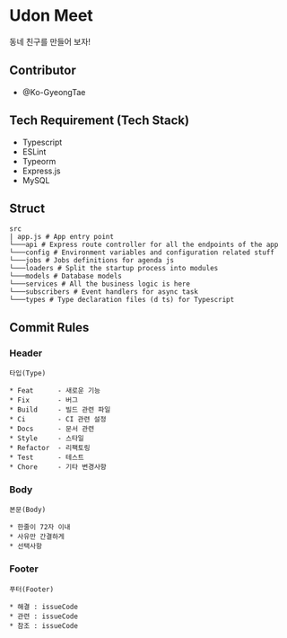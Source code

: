 # Udon Meet

동네 친구를 만들어 보자!

## Contributor

- @Ko-GyeongTae

## Tech Requirement (Tech Stack)

- Typescript
- ESLint
- Typeorm
- Express.js
- MySQL

## Struct

    src
    | app.js # App entry point
    └───api # Express route controller for all the endpoints of the app
    └───config # Environment variables and configuration related stuff
    └───jobs # Jobs definitions for agenda js
    └───loaders # Split the startup process into modules
    └───models # Database models
    └───services # All the business logic is here
    └───subscribers # Event handlers for async task
    └───types # Type declaration files (d ts) for Typescript

## Commit Rules

### Header

    타입(Type)

    * Feat      - 새로운 기능
    * Fix       - 버그
    * Build     - 빌드 관련 파일
    * Ci        - CI 관련 설정
    * Docs      - 문서 관련
    * Style     - 스타일
    * Refactor  - 리팩토링
    * Test      - 테스트
    * Chore     - 기타 변경사항

### Body

    본문(Body)

    * 한줄이 72자 이내
    * 사유만 간결하게
    * 선택사항

### Footer

    푸터(Footer)

    * 해결 : issueCode
    * 관련 : issueCode
    * 참조 : issueCode
